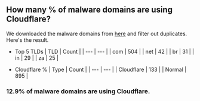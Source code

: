 ## How many % of malware domains are using Cloudflare?


We downloaded the malware domains from [here](https://urlhaus.abuse.ch) and filter out duplicates.
Here's the result.


[//]: # (start replacement)


- Top 5 TLDs
| TLD | Count |
| --- | --- |
| com | 504 |
| net | 42 |
| br | 31 |
| in | 29 |
| za | 25 |


- Cloudflare %
| Type | Count |
| --- | --- |
| Cloudflare | 133 |
| Normal | 895 |


### 12.9% of malware domains are using Cloudflare.